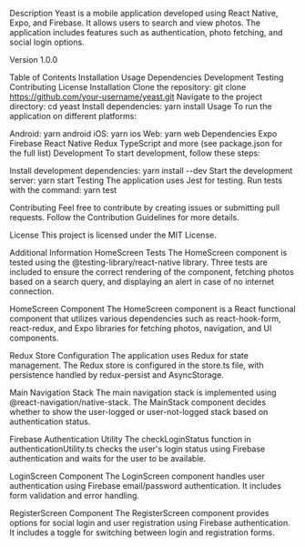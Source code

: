 Description
Yeast is a mobile application developed using React Native, Expo, and Firebase. It allows users to search and view photos. The application includes features such as authentication, photo fetching, and social login options.

Version
1.0.0

Table of Contents
Installation
Usage
Dependencies
Development
Testing
Contributing
License
Installation
Clone the repository: git clone https://github.com/your-username/yeast.git
Navigate to the project directory: cd yeast
Install dependencies: yarn install
Usage
To run the application on different platforms:

Android: yarn android
iOS: yarn ios
Web: yarn web
Dependencies
Expo
Firebase
React Native
Redux
TypeScript
and more (see package.json for the full list)
Development
To start development, follow these steps:

Install development dependencies: yarn install --dev
Start the development server: yarn start
Testing
The application uses Jest for testing. Run tests with the command: yarn test

Contributing
Feel free to contribute by creating issues or submitting pull requests. Follow the Contribution Guidelines for more details.

License
This project is licensed under the MIT License.

Additional Information
HomeScreen Tests
The HomeScreen component is tested using the @testing-library/react-native library. Three tests are included to ensure the correct rendering of the component, fetching photos based on a search query, and displaying an alert in case of no internet connection.

HomeScreen Component
The HomeScreen component is a React functional component that utilizes various dependencies such as react-hook-form, react-redux, and Expo libraries for fetching photos, navigation, and UI components.

Redux Store Configuration
The application uses Redux for state management. The Redux store is configured in the store.ts file, with persistence handled by redux-persist and AsyncStorage.

Main Navigation Stack
The main navigation stack is implemented using @react-navigation/native-stack. The MainStack component decides whether to show the user-logged or user-not-logged stack based on authentication status.

Firebase Authentication Utility
The checkLoginStatus function in authenticationUtility.ts checks the user's login status using Firebase authentication and waits for the user to be available.

LoginScreen Component
The LoginScreen component handles user authentication using Firebase email/password authentication. It includes form validation and error handling.

RegisterScreen Component
The RegisterScreen component provides options for social login and user registration using Firebase authentication. It includes a toggle for switching between login and registration forms.
